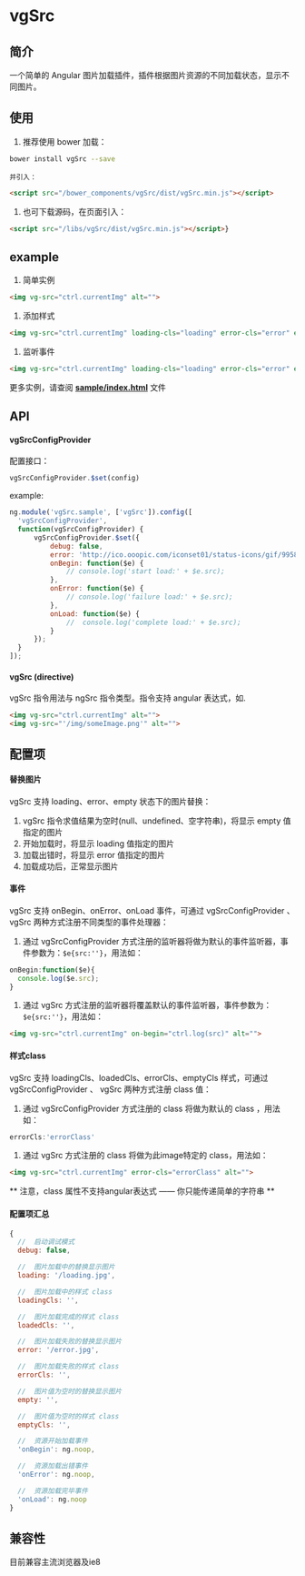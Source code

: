 # vgSrc
## 简介
一个简单的 Angular 图片加载插件，插件根据图片资源的不同加载状态，显示不同图片。

##  使用
1.  推荐使用 bower 加载：
  ```bash
  bower install vgSrc --save
  ```
    并引入：
  ```html
  <script src="/bower_components/vgSrc/dist/vgSrc.min.js"></script>
  ```

1.  也可下载源码，在页面引入：
  ```html
  <script src="/libs/vgSrc/dist/vgSrc.min.js"></script>}
  ```

##  example
1.  简单实例
  ```html
  <img vg-src="ctrl.currentImg" alt="">
  ```

1.  添加样式
  ```html
  <img vg-src="ctrl.currentImg" loading-cls="loading" error-cls="error" empty-cls="empty" loaded-cls="load" alt="">
  ```

1.  监听事件
  ```html
  <img vg-src="ctrl.currentImg" loading-cls="loading" error-cls="error" empty-cls="empty" loaded-cls="load" alt="">
  ```

更多实例，请查阅 **[sample/index.html](https://github.com/VanMess/vgSrc/blob/master/sample/index.html)** 文件

##  API
####    vgSrcConfigProvider
配置接口：
  ```javascript
  vgSrcConfigProvider.$set(config)
  ```

example:
  ```javascript
  ng.module('vgSrc.sample', ['vgSrc']).config([
    'vgSrcConfigProvider',
    function(vgSrcConfigProvider) {
        vgSrcConfigProvider.$set({
            debug: false,
            error: 'http://ico.ooopic.com/iconset01/status-icons/gif/99589.gif',
            onBegin: function($e) {
                // console.log('start load:' + $e.src);
            },
            onError: function($e) {
                // console.log('failure load:' + $e.src);
            },
            onLoad: function($e) {
                //  console.log('complete load:' + $e.src);
            }
        });
    }
  ]);
  ```

####    vgSrc (directive)
vgSrc 指令用法与 ngSrc 指令类型。指令支持 angular 表达式，如.
  ```html
  <img vg-src="ctrl.currentImg" alt="">
  <img vg-src="'/img/someImage.png'" alt="">
  ```

##  配置项
####    替换图片
vgSrc 支持 loading、error、empty 状态下的图片替换：

1.  vgSrc 指令求值结果为空时(null、undefined、空字符串)，将显示 empty 值指定的图片
1.  开始加载时，将显示 loading 值指定的图片
1.  加载出错时，将显示 error 值指定的图片
1.  加载成功后，正常显示图片

####    事件
vgSrc 支持 onBegin、onError、onLoad 事件，可通过 vgSrcConfigProvider 、 vgSrc 两种方式注册不同类型的事件处理器：

1.  通过 vgSrcConfigProvider 方式注册的监听器将做为默认的事件监听器，事件参数为：`$e{src:''}`，用法如：
  ```javascript
  onBegin:function($e){
    console.log($e.src);
  }
  ```

1.  通过 vgSrc 方式注册的监听器将覆盖默认的事件监听器，事件参数为：`$e{src:''}`，用法如：
  ```html
  <img vg-src="ctrl.currentImg" on-begin="ctrl.log(src)" alt="">
  ```

####    样式class
vgSrc 支持 loadingCls、loadedCls、errorCls、emptyCls 样式，可通过 vgSrcConfigProvider 、 vgSrc 两种方式注册 class 值：

1.  通过 vgSrcConfigProvider 方式注册的 class 将做为默认的 class ，用法如：
  ```javascript
  errorCls:'errorClass'
  ```

1.  通过 vgSrc 方式注册的 class 将做为此image特定的 class，用法如：
  ```html
  <img vg-src="ctrl.currentImg" error-cls="errorClass" alt="">
  ```
** 注意，class 属性不支持angular表达式 —— 你只能传递简单的字符串 **

####    配置项汇总
  ```javascript
  {
    //  启动调试模式
    debug: false,

    //  图片加载中的替换显示图片
    loading: '/loading.jpg',

    //  图片加载中的样式 class
    loadingCls: '',

    //  图片加载完成的样式 class
    loadedCls: '',

    //  图片加载失败的替换显示图片
    error: '/error.jpg',

    //  图片加载失败的样式 class
    errorCls: '',

    //  图片值为空时的替换显示图片
    empty: '',

    //  图片值为空时的样式 class
    emptyCls: '',

    //  资源开始加载事件
    'onBegin': ng.noop,

    //  资源加载出错事件
    'onError': ng.noop,

    //  资源加载完毕事件
    'onLoad': ng.noop
  }
  ```

##  兼容性
目前兼容主流浏览器及ie8
